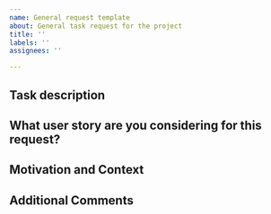 ```yaml
---
name: General request template
about: General task request for the project
title: ''
labels: ''
assignees: ''

---
```


## Task description
<!--- Describe the task you are working on in detail --> 

## What user story are you considering for this request?
<!--- Always keep in mind a potential user when writing a request. -->
<!--- "As a X, I want to X, so I can X" -->

## Motivation and Context
<!--- Why is this change required? What problem does it solve? -->
<!--- If it fixes an open issue, please link to the issue here. -->

## Additional Comments
<!--- Any additional comments go here -->
